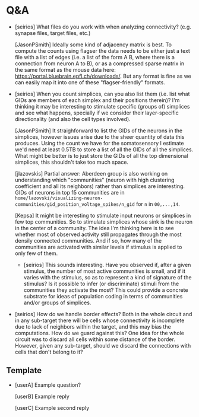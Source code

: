 # Q&A

+ [seirios] What files do you work with when analyzing connectivity? (e.g. synapse files, target files, etc.)

    [JasonPSmith] Ideally some kind of adjacency matrix is best. To compute the counts using flagser the data needs to be
    either just a text file with a list of edges (i.e. a list of the form A B, where there is a connection from neuron A to B), 
    or as a compressed sparse matrix in the same format as the mouse data here: https://portal.bluebrain.epfl.ch/downloads/. 
    But any format is fine as we can easily map it into one of these "flagser-friendly" formats.

+ [seirios] When you count simplices, can you also list them (i.e. list what GIDs are members of each simplex and their positions therein)? I'm thinking it may be interesting to stimulate specific (groups of) simplices and see what happens, specially if we consider their layer-specific directionality (and also the cell types involved).

    [JasonPSmith] It straighforward to list the GIDs of the neurons in the simplices, however issues arise due to the sheer 
    quantity of data this produces. Using the count we have for the somatosensory I estimate we'd need at least 0.5TB to store
    a list of all the GIDs of all the simplices. What might be better is to just store the GIDs of all the top dimensional
    simplices, this shouldn't take too much space.
    
    [jlazovskis] Partial answer: Aberdeen group is also working on understanding which "communities" (neuron with high clustering coefficient and all its neighbors) rather than simplices are interesting. GIDs of neurons in top 15 communities are in <code>home/lazovski/visualizing-neuron-communities/gid_position_voltage_spikes/n_gid</code> for <code>n</code> in <code>00,...,14</code>.
    
    [Kepsa] It might be interesting to stimulate input neurons or simplices in few top communities. So to stimulate simplices whose sink is the neuron in the center of a community. The idea I'm thinking here is to see whether most of observed activity still propagates through the most densily connected communities. And if so, how many of the communities are activated with similar levels if stimulus is applied to only few of them.
    
    - [seirios] This sounds interesting. Have you observed if, after a given stimulus, the number of most active communities is small, and if it varies with the stimulus, so as to represent a kind of signature of the stimulus? Is it possible to infer (or discriminate) stimuli from the communities they activate the most? This could provide a concrete substrate for ideas of population coding in terms of communities and/or groups of simplices.
   
+ [seirios] How do we handle border effects? Both in the whole circuit and in any sub-target there will be cells whose connectivity is incomplete due to lack of neighbors within the target, and this may bias the computations. How do we guard against this? One idea for the whole circuit was to discard all cells within some distance of the border. However, given any sub-target, should we discard the connections with cells that don't belong to it?


## Template

+ [userA] Example question?

    [userB] Example reply
    
    [userC] Example second reply
